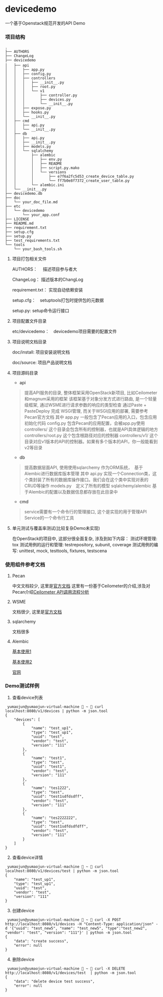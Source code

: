 # devicedemo

一个基于Openstack规范开发的API Demo

### 项目结构

```
.
├── AUTHORS      
├── ChangeLog    
├── devicedemo  
│   ├── api　　　　   
│   │   ├── app.py      
│   │   ├── config.py
│   │   ├── controllers
│   │   │   ├── __init__.py
│   │   │   ├── root.py
│   │   │   └── v1
│   │   │       ├── controller.py
│   │   │       ├── devices.py
│   │   │       └── __init__.py
│   │   ├── expose.py
│   │   ├── hooks.py
│   │   └── __init__.py
│   ├── cmd
│   │   ├── api.py
│   │   └── __init__.py
│   ├── db
│   │   ├── api.py
│   │   ├── __init__.py
│   │   ├── models.py
│   │   └── sqlalchemy
│   │       ├── alembic
│   │       │   ├── env.py
│   │       │   ├── README
│   │       │   ├── script.py.mako
│   │       │   └── versions
│   │       │       ├── e7f6a2fc5d53_create_device_table.py
│   │       │       └── ff7b0e8f7372_create_user_table.py
│   │       └── alembic.ini
│   └── __init__.py
├── devicedemo.db
├── doc
│   └── your_doc_file.md
├── etc
│   └── devicedemo
│       └── your_app.conf
├── LICENSE
├── README.md
├── requirement.txt
├── setup.cfg
├── setup.py
├── test_requirements.txt
└── tools
    └── your_bash_tools.sh
```

1. 项目打包相关文件

    AUTHORS：　 描述项目参与者大
    
    ChangeLog：  描述版本的ChangLog
    
    requirement.txt： 实现自动依赖安装
    
    setup.cfg：　setuptools打包时提供包的元数据
    
    setup.py:    setup命令运行接口

2. 项目配置文件目录

    etc/devicedemo：　devicedemo项目需要的配置文件

3. 项目说明文档目录

    doc/install:  项目安装说明文档
    
    doc/source:   项目产品说明文档

4. 项目源码目录

    + api
    
    > 提高API服务的目录, 整体框架采用OpenStack新项目, 比如Ceilometer和magnum采用的框架
    > 该框架基于对象分发方式进行路由, 是一个轻量级框架, 通过WSME进行请求参数的响应的类型检查
    > 通过Paste + PasteDeploy 完成 WSGI管理, 而关于WSGI应用的部署, 需要参考Pecan官方文档
    > 其中
    > app.py 一般包含了Pecan应用的入口，包含应用初始化代码
    > config.py 包含Pecan的应用配置，会被app.py使用
    > controllers/ 这个目录会包含所有的控制器，也就是API具体逻辑的地方
    > controllers/root.py 这个包含根路径对应的控制器
    > controllers/v1/ 这个目录对应v1版本的API的控制器。如果有多个版本的API，你一般能看到v2等目录
    
    + db
    
    > 提高数据层面API, 使用使用sqlarchemy 作为ORM系统，　基于Alembic进行数据库版本管理
    > 其中
    > api.py 实现一个Connection类，这个类封装了所有的数据库操作接口。我们会在这个类中实现对表的CRUD等操作
    > models.py　定义了所有的模型
    > sqlalchemy/alembic 基于Alembic的配置以及数据信息都存放在此目录中
    
    + cmd
    
    > service需要有一个命令行的管理接口, 这个是实现的用于管理API Service的一个命令行工具
    
5. 单元测试与覆盖率测试(比较复杂Demo未实现)

    在OpenStack的项目中, 这部分很全面复杂, 涉及到如下内容：
	测试环境管理: tox
	测试用例的运行和管理: testrepository, subunit, coverage
	测试用例的编写: unittest, mock, testtools, fixtures, testscena


### 使用组件参考文档
1. Pecan

    中文文档较少, 这里是[官方文档](http://pecan.readthedocs.io/en/latest/)
    这里有一份基于Ceilometer的介绍,涉及对Pecan介绍[Ceilometer API调用流程分析](http://blog.csdn.net/s1234567_89/article/details/51890459)

2. WSME

    文档很少, 这里是[官方文档](https://pythonhosted.org/WSME/)

3. sqlarchemy

    文档很多

4. Alembic

     [基本使用1](http://blog.csdn.net/oranyujian/article/details/48464365)
     
     [基本使用2](http://www.codeweblog.com/%E4%BD%BF%E7%94%A8alembic/)
     
     [官网](http://www.alembic.io/)
    

### Demo测试样例

1. 查看device列表

```
 yumaojun@yumaojun-virtual-machine  ~  curl localhost:8080/v1/devices | python -m json.tool 
{
    "devices": [
        {
            "name": "test_up1",
            "type": "test_up1",
            "uuid": "test",
            "vendor": "test",
            "version": "111"
        },
        {
            "name": "test1",
            "type": "test",
            "uuid": "test1",
            "vendor": "test",
            "version": "111"
        },
        {
            "name": "tes1222",
            "type": "test",
            "uuid": "test1sdfdsdff",
            "vendor": "test",
            "version": "111"
        },
        {
            "name": "tes2222222",
            "type": "test",
            "uuid": "test1sdfdsdfdff",
            "vendor": "test",
            "version": "111"
        }
    ]
}
```

2. 查看device详情

```
 yumaojun@yumaojun-virtual-machine  ~  curl localhost:8080/v1/devices/test | python -m json.tool
{
    "name": "test_up1",
    "type": "test_up1",
    "uuid": "test",
    "vendor": "test",
    "version": "111"
}

```

3. 创建device

```
 yumaojun@yumaojun-virtual-machine  ~  curl -X POST http://localhost:8080/v1/devices -H "Content-Type: application/json" -d '{"uuid": "test_new5", "name": "test_new5", "type":"test_new2", "vendor": "test", "version": "111"}' | python -m json.tool
{
    "data": "create success",
    "error": null
}
```

4. 删除device

```
 yumaojun@yumaojun-virtual-machine  ~  curl -X DELETE http://localhost:8080/v1/devices/test  | python -m json.tool
{
    "data": "delete device test success",
    "error": null
}
```